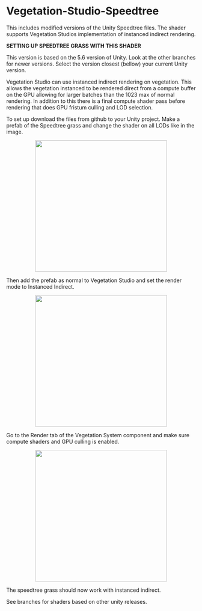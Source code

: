 # Vegetation-Studio-Speedtree
This includes modified versions of the Unity Speedtree files. The shader supports Vegetation Studios implementation of instanced indirect rendering.

<b>SETTING UP SPEEDTREE GRASS WITH THIS SHADER</b>

This version is based on the 5.6 version of Unity. Look at the other branches for newer versions. Select the version closest (bellow) your current Unity version.

Vegetation Studio can use instanced indirect rendering on vegetation. This allows the vegetation instanced to be rendered direct from a compute buffer on the GPU allowing for larger batches than the 1023 max of normal rendering. In addition to this there is a final compute shader pass before rendering that does GPU fristum culling and LOD selection.

To set up download the files from github to your Unity project. 
Make a prefab of the Speedtree grass and change the shader on all LODs like in the image. 

<p align="center">
  <img src="https://www.awesometech.no/wp-content/uploads/2017/12/Image-397.png" width="350"/>
</p>

Then add the prefab as normal to Vegetation Studio and set the render mode to Instanced Indirect.

<p align="center">
  <img src="https://www.awesometech.no/wp-content/uploads/2017/12/Image-398.png" width="350"/>
</p>

Go to the Render tab of the Vegetation System component and make sure compute shaders and GPU culling is enabled.

<p align="center">
  <img src="https://www.awesometech.no/wp-content/uploads/2017/12/Image-399.png" width="350"/>
</p>

The speedtree grass should now work with instanced indirect. 

See branches for shaders based on other unity releases. 
